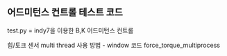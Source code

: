 ## 어드미턴스  컨트롤 테스트 코드
 test.py = indy7을 이용한 B,K 어드미턴스 컨트롤



힘/토크 센서 multi thread 사용 방법 - window 코드 force_torque_multiprocess
